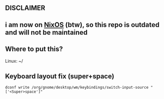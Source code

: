 ## DISCLAIMER
## i am now on [NixOS](https://github.com/fn3x/nix) (btw), so this repo is outdated and will not be maintained

## Where to put this?
Linux: ~/

## Keyboard layout fix (super+space)
```dconf write /org/gnome/desktop/wm/keybindings/switch-input-source "['<Super>space']"```
